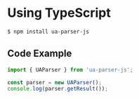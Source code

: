# Using TypeScript

```sh
$ npm install ua-parser-js
```

## Code Example

```ts
import { UAParser } from 'ua-parser-js'; 

const parser = new UAParser();
console.log(parser.getResult());
```